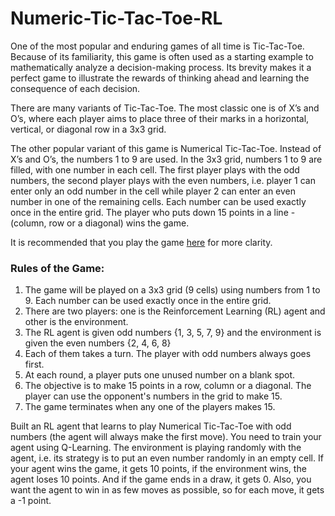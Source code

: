 # Numeric-Tic-Tac-Toe-RL
One of the most popular and enduring games of all time is Tic-Tac-Toe. Because of its familiarity, this game is often used as a starting example to mathematically analyze a decision-making process. Its brevity makes it a perfect game to illustrate the rewards of thinking ahead and learning the consequence of each decision.

There are many variants of Tic-Tac-Toe. The most classic one is of X’s and O’s, where each player aims to place three of their marks in a horizontal, vertical, or diagonal row in a 3x3 grid.

The other popular variant of this game is Numerical Tic-Tac-Toe. Instead of X’s and O’s, the numbers 1 to 9 are used. In the 3x3 grid, numbers 1 to 9 are filled, with one number in each cell. The first player plays with the odd numbers, the second player plays with the even numbers, i.e. player 1 can enter only an odd number in the cell while player 2 can enter an even number in one of the remaining cells. Each number can be used exactly once in the entire grid. The player who puts down 15 points in a line - (column, row or a diagonal) wins the game. 

It is recommended that you play the game [here](http://www.2jogadores.com/game/numeric-tic-tac-toe/) for more clarity.
 
### Rules of the Game:
1. The game will be played on a 3x3 grid (9 cells) using numbers from 1 to 9. Each number can be used exactly once in the entire grid.
2. There are two players: one is the Reinforcement Learning (RL) agent and other is the environment.
3. The RL agent is given odd numbers {1, 3, 5, 7, 9} and the environment is given the even numbers {2, 4, 6, 8}
4. Each of them takes a turn. The player with odd numbers always goes first.
5. At each round, a player puts one unused number on a blank spot.
6. The objective is to make 15 points in a row, column or a diagonal. The player can use the opponent's numbers in the grid to make 15.
7. The game terminates when any one of the players makes 15.

Built an RL agent that learns to play Numerical Tic-Tac-Toe with odd numbers (the agent will always make the first move). You need to train your agent using Q-Learning. The environment is playing randomly with the agent, i.e. its strategy is to put an even number randomly in an empty cell. If your agent wins the game, it gets 10 points, if the environment wins, the agent loses 10 points. And if the game ends in a draw, it gets 0. Also, you want the agent to win in as few moves as possible, so for each move, it gets a -1 point.
